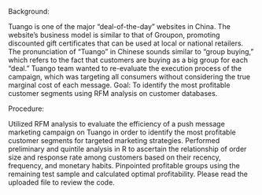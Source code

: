 Background:

Tuango is one of the major “deal-of-the-day” websites in China. The website’s business model is similar to that of Groupon, promoting discounted gift certificates that can be used at local or national retailers. The pronunciation of “Tuango” in Chinese sounds similar to “group buying,” which refers to the fact that customers are buying as a big group for each “deal.”
Tuango team wanted to re-evaluate the execution process of the campaign, which was targeting all consumers without considering the true marginal cost of each message.
Goal:
To identify the most profitable customer segments using RFM analysis on customer databases.

Procedure:

Utilized RFM analysis to evaluate the efficiency of a push message marketing campaign on Tuango in order to identify the most profitable customer segments for targeted marketing strategies.
Performed preliminary and quintile analysis in R to ascertain the relationship of order size and response rate among customers based on their recency, frequency, and monetary habits.
Pinpointed profitable groups using the remaining test sample and calculated optimal profitability.
Please read the uploaded file to review the code.

